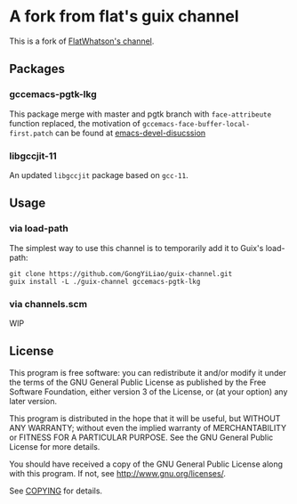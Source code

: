 # A fork from flat's guix channel

This is a fork of [FlatWhatson's channel][flatwhatson-guix]. 

## Packages

### gccemacs-pgtk-lkg
This package merge with master and pgtk branch with `face-attribeute` function replaced, 
the motivation of `gccemacs-face-buffer-local-first.patch` can be found at [emacs-devel-disucssion][emacs-devel-fbl]

### libgccjit-11

An updated `libgccjit` package based on `gcc-11`. 

## Usage

### via load-path

The simplest way to use this channel is to temporarily add it to Guix's
load-path:

``` shell
git clone https://github.com/GongYiLiao/guix-channel.git
guix install -L ./guix-channel gccemacs-pgtk-lkg
```

### via channels.scm

WIP


## License

This program is free software: you can redistribute it and/or modify it under
the terms of the GNU General Public License as published by the Free Software
Foundation, either version 3 of the License, or (at your option) any later
version.

This program is distributed in the hope that it will be useful, but WITHOUT ANY
WARRANTY; without even the implied warranty of MERCHANTABILITY or FITNESS FOR A
PARTICULAR PURPOSE.  See the GNU General Public License for more details.

You should have received a copy of the GNU General Public License along with
this program.  If not, see <http://www.gnu.org/licenses/>.

See [COPYING](COPYING) for details.

[guix]: https://guix.gnu.org/
[guix-channel]: https://guix.gnu.org/manual/en/html_node/Channels.html
[gccemacs]: https://www.emacswiki.org/emacs/GccEmacs
[masm11-pgtk]: https://github.com/masm11/emacs/tree/pgtk
[flatwhatson-pgtk]: https://github.com/flatwhatson/emacs/tree/pgtk-nativecomp
[flatwhatson-guix]: https://github.com/flatwhatson/guix-channel
[emacs-devel-fbl]: https://mail.gnu.org/archive/html/emacs-devel/2021-03/msg01425.html
